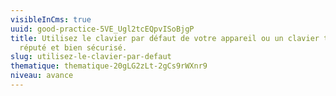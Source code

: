 ```yaml
---
visibleInCms: true
uuid: good-practice-5VE_Ugl2tcEQpvISoBjgP
title: Utilisez le clavier par défaut de votre appareil ou un clavier tiers
  réputé et bien sécurisé.
slug: utilisez-le-clavier-par-defaut
thematique: thematique-20gLG2zLt-2gCs9rWXnr9
niveau: avance
---
```

